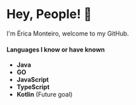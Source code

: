 
<h1>Hey, People! 👋</h1>

I'm Érica Monteiro, welcome to my GitHub.

####  Languages I know or have known

- **Java**
- **GO** 
- **JavaScript** 
- **TypeScript**
- **Kotlin** (Future goal)
